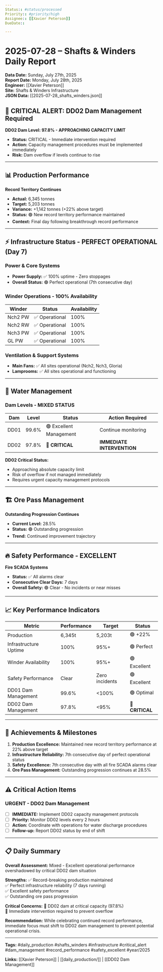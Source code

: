 ```yaml
---
Status:: #status/processed
Priority:: #priority/high  
Assignee:: [[Xavier Peterson]]
DueDate:: 

---
```


# 2025-07-28 – Shafts & Winders Daily Report

**Data Date:** Sunday, July 27th, 2025  
**Report Date:** Monday, July 28th, 2025  
**Engineer:** [[Xavier Peterson]]  
**Site:** Shafts & Winders Infrastructure  
**JSON Data:** [[2025-07-28_shafts_winders.json]]

## 🚨 CRITICAL ALERT: DD02 Dam Management Required

**DD02 Dam Level: 97.8% - APPROACHING CAPACITY LIMIT**
- **Status:** CRITICAL - Immediate intervention required
- **Action:** Capacity management procedures must be implemented immediately
- **Risk:** Dam overflow if levels continue to rise

---

## 📊 Production Performance

**Record Territory Continues**
- **Actual:** 6,345 tonnes
- **Target:** 5,203 tonnes  
- **Variance:** +1,142 tonnes (+22% above target)
- **Status:** 🟢 New record territory performance maintained
- **Context:** Final day following breakthrough record performance

---

## ⚡ Infrastructure Status - PERFECT OPERATIONAL (Day 7)

### Power & Core Systems
- **Power Supply:** ✅ 100% uptime - Zero stoppages
- **Overall Status:** 🟢 Perfect operational (7th consecutive day)

### Winder Operations - 100% Availability
| Winder | Status | Availability |
|--------|---------|-------------|
| Nch2 PW | ✅ Operational | 100% |
| Nch2 RW | ✅ Operational | 100% |
| Nch3 PW | ✅ Operational | 100% |
| GL PW | ✅ Operational | 100% |

### Ventilation & Support Systems
- **Main Fans:** ✅ All sites operational (Nch2, Nch3, Gloria)
- **Lamprooms:** ✅ All sites operational and functioning

---

## 🌊 Water Management

### Dam Levels - MIXED STATUS
| Dam | Level | Status | Action Required |
|-----|--------|--------|-----------------|
| DD01 | 99.6% | 🟢 Excellent Management | Continue monitoring |
| DD02 | 97.8% | 🔴 **CRITICAL** | **IMMEDIATE INTERVENTION** |

**DD02 Critical Status:**
- Approaching absolute capacity limit
- Risk of overflow if not managed immediately
- Requires urgent capacity management protocols

---

## 🏗️ Ore Pass Management

**Outstanding Progression Continues**
- **Current Level:** 28.5%
- **Status:** 🟢 Outstanding progression
- **Trend:** Continued improvement trajectory

---

## 🔥 Safety Performance - EXCELLENT

**Fire SCADA Systems**
- **Status:** ✅ All alarms clear
- **Consecutive Clear Days:** 7 days
- **Overall Safety:** 🟢 Clear - No incidents or near misses

---

## 📈 Key Performance Indicators

| Metric | Performance | Target | Status |
|--------|-------------|---------|---------|
| Production | 6,345t | 5,203t | 🟢 +22% |
| Infrastructure Uptime | 100% | 95%+ | 🟢 Perfect |
| Winder Availability | 100% | 95%+ | 🟢 Excellent |
| Safety Performance | Clear | Zero incidents | 🟢 Excellent |
| DD01 Dam Management | 99.6% | <100% | 🟢 Optimal |
| DD02 Dam Management | 97.8% | <95% | 🔴 **CRITICAL** |

---

## 🎯 Achievements & Milestones

1. **Production Excellence:** Maintained new record territory performance at 22% above target
2. **Infrastructure Reliability:** 7th consecutive day of perfect operational status
3. **Safety Excellence:** 7th consecutive day with all fire SCADA alarms clear
4. **Ore Pass Management:** Outstanding progression continues at 28.5%

---

## ⚠️ Critical Action Items

### URGENT - DD02 Dam Management
- [ ] **IMMEDIATE:** Implement DD02 capacity management protocols
- [ ] **Priority:** Monitor DD02 levels every 2 hours
- [ ] **Action:** Coordinate with operations for water discharge procedures
- [ ] **Follow-up:** Report DD02 status by end of shift

---

## 📋 Daily Summary

**Overall Assessment:** Mixed - Excellent operational performance overshadowed by critical DD02 dam situation

**Strengths:**
✅ Record-breaking production maintained  
✅ Perfect infrastructure reliability (7 days running)  
✅ Excellent safety performance  
✅ Outstanding ore pass progression  

**Critical Concerns:**
🔴 DD02 dam at critical capacity (97.8%)  
🔴 Immediate intervention required to prevent overflow  

**Recommendation:** While celebrating continued record performance, immediate focus must shift to DD02 dam management to prevent potential operational crisis.

---

**Tags:** #daily_production #shafts_winders #infrastructure #critical_alert #dam_management #record_performance #safety_excellent #year/2025

**Links:** [[Xavier Peterson]] | [[daily_production/]] | [[DD02 Dam Management]]